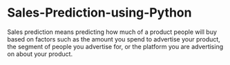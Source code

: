 # Sales-Prediction-using-Python
Sales prediction means predicting how much of a product people will buy based on factors such as the amount you spend to advertise your product, the segment of people you advertise for, or the platform you are advertising on about your product.    
